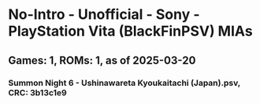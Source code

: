 # No-Intro - Unofficial - Sony - PlayStation Vita (BlackFinPSV) MIAs
## Games: 1, ROMs: 1, as of 2025-03-20

### Summon Night 6 - Ushinawareta Kyoukaitachi (Japan).psv, CRC: 3b13c1e9
